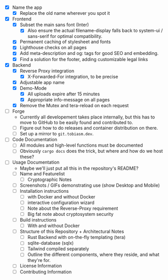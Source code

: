 - [x] Name the app
  - [x] Replace the old name wherever you spot it
- [x] Frontend
  - [x] Subset the main sans font (Inter)
    - [x] Also ensure the actual filename-display falls back to system-ui / sans-serif for optimal compatibility.
  - [x] Permanent caching of stylesheet and fonts
  - [x] Lighthouse checks on all pages
  - [x] Add meta-description and og: tags for good SEO and embedding.
  - [x] Find a solution for the footer, adding customizable legal links
- [x] Backend
  - [x] Reverse Proxy integration
    - [x] X-Forwarded-For integration, to be precise
  - [x] Adjustable app name
  - [x] Demo-Mode
    - [x] All uploads expire after 15 minutes
    - [x] Appropriate info-message on all pages
  - [x] Remove the Mutex and tera-reload on each request
- [ ] Forge
  - Currently all developement takes place internally, but this has to move to GitHub to be easily found and contributed to.
  - [ ] Figure out how to do releases and container distribution on there.
  - [ ] Set up a mirror to `git.tobiasm.dev`.
- [ ] Code Documentation
  - [ ] All modules and high-level functions must be documented
  - [ ] Obviously `cargo docs` does the trick, but where and how do we host these?
- [ ] Usage Documentation
  - Maybe we'll just put all this in the repository's README?
  - [ ] Name and Featurelist
    - [ ] Cryptographic Notes
  - [ ] Screenshots / GIFs demonstrating use (show Desktop and Mobile)
  - [ ] Installation instructions
    - [ ] with Docker and without Docker
    - [ ] interactive configuration wizard
    - [ ] Note about the Reverse-Proxy requirement
    - [ ] Big fat note about cryptosystem security
  - [ ] Build instructions
    - [ ] With and without Docker
  - [ ] Structure of this Repository + Architectural Notes
    - [ ] Rust Backend with on-the-fly templating (tera)
    - [ ] sqlite-database (sqlx)
    - [ ] Tailwind compiled separately
    - [ ] Outline the different components, where they reside, and what they're for.
  - [ ] License Information
  - [ ] Contributing Information
